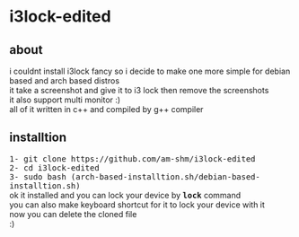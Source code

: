 # i3lock-edited
<h2>about</h2>
i couldnt install i3lock fancy so i decide to make one more simple for debian based and arch based distros
<br>
it take a screenshot and give it to i3 lock then remove the screenshots
<br>
it also support multi monitor :)
<br>
all of it written in c++ and compiled by g++ compiler
<h2>installtion</h2>
<tt>
1- git clone https://github.com/am-shm/i3lock-edited
</tt>
<br>
<tt>
2- cd i3lock-edited
</tt>
<br>
<tt>
3- sudo bash (arch-based-installtion.sh/debian-based-installtion.sh)
</tt>
<br>
ok it installed and you can lock your device by <tt><b>lock</b></tt> command
<br>
you can also make keyboard shortcut for it to lock your device with it
<br>
now you can delete the cloned file
<br>
:)
